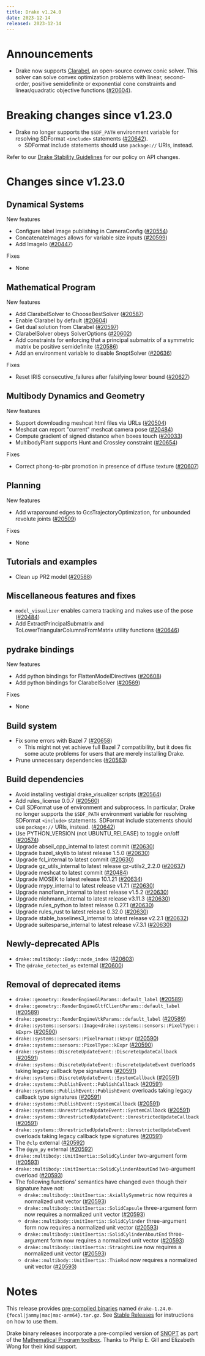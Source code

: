 ```yaml
---
title: Drake v1.24.0
date: 2023-12-14
released: 2023-12-14
---
```


# Announcements

* Drake now supports [Clarabel](https://github.com/oxfordcontrol/Clarabel.rs), an open-source convex conic solver. This solver can solve convex optimization problems with linear, second-order, positive semidefinite or exponential cone constraints and linear/quadratic objective functions ([#20604][_#20604]).

# Breaking changes since v1.23.0

* Drake no longer supports the `$SDF_PATH` environment variable for resolving SDFormat `<include>` statements ([#20642][_#20642]).
  * SDFormat include statements should use `package://` URIs, instead.

Refer to our [Drake Stability Guidelines](/stable.html) for our policy
on API changes.

# Changes since v1.23.0

## Dynamical Systems

<!-- <relnotes for systems go here> -->

New features

* Configure label image publishing in CameraConfig ([#20554][_#20554])
* ConcatenateImages allows for variable size inputs ([#20599][_#20599])
* Add ImageIo ([#20447][_#20447])

Fixes

* None

## Mathematical Program

<!-- <relnotes for solvers go here> -->

New features

* Add ClarabelSolver to ChooseBestSolver ([#20587][_#20587])
* Enable Clarabel by default ([#20604][_#20604])
* Get dual solution from Clarabel ([#20597][_#20597])
* ClarabelSolver obeys SolverOptions ([#20602][_#20602])
* Add constraints for enforcing that a principal submatrix of a symmetric matrix be positive semidefinite ([#20586][_#20586])
* Add an environment variable to disable SnoptSolver ([#20636][_#20636])

Fixes

* Reset IRIS consecutive_failures after falsifying lower bound ([#20627][_#20627])

## Multibody Dynamics and Geometry

<!-- <relnotes for geometry,multibody go here> -->

New features

* Support downloading meshcat html files via URLs ([#20504][_#20504])
* Meshcat can report "current" meshcat camera pose ([#20484][_#20484])
* Compute gradient of signed distance when boxes touch ([#20033][_#20033])
* MultibodyPlant supports Hunt and Crossley constraint ([#20654][_#20654])

Fixes

* Correct phong-to-pbr promotion in presence of diffuse texture ([#20607][_#20607])

## Planning

<!-- <relnotes for planning go here> -->

New features

* Add wraparound edges to GcsTrajectoryOptimization, for unbounded revolute joints ([#20509][_#20509])

Fixes

* None

## Tutorials and examples

<!-- <relnotes for examples,tutorials go here> -->

* Clean up PR2 model ([#20588][_#20588])

## Miscellaneous features and fixes

<!-- <relnotes for common,math,lcm,lcmtypes,manipulation,perception,visualization go here> -->

* `model_visualizer` enables camera tracking and makes use of the pose ([#20484][_#20484])
* Add ExtractPrincipalSubmatrix and ToLowerTriangularColumnsFromMatrix utility functions ([#20646][_#20646])

## pydrake bindings

<!-- <relnotes for bindings go here> -->

New features

* Add python bindings for FlattenModelDirectives ([#20608][_#20608])
* Add python bindings for ClarabelSolver ([#20569][_#20569])

Fixes

* None

## Build system

<!-- <relnotes for cmake,doc,setup,third_party,tools go here> -->

* Fix some errors with Bazel 7 ([#20658][_#20658])
  * This might not yet achieve full Bazel 7 compatibility, but it does fix some acute problems for users that are merely installing Drake.
* Prune unnecessary dependencies ([#20563][_#20563])

## Build dependencies

<!-- <relnotes for workspace go here> -->

* Avoid installing vestigial drake_visualizer scripts ([#20564][_#20564])
* Add rules_license 0.0.7 ([#20560][_#20560])
* Cull SDFormat use of environment and subprocess. In particular, Drake no longer supports the `$SDF_PATH` environment variable for resolving SDFormat `<include>` statements. SDFormat include statements should use `package://` URIs, instead. ([#20642][_#20642])
* Use PYTHON_VERSION (not UBUNTU_RELEASE) to toggle on/off ([#20574][_#20574])
* Upgrade abseil_cpp_internal to latest commit ([#20630][_#20630])
* Upgrade bazel_skylib to latest release 1.5.0 ([#20630][_#20630])
* Upgrade fcl_internal to latest commit ([#20630][_#20630])
* Upgrade gz_utils_internal to latest release gz-utils2_2.2.0 ([#20637][_#20637])
* Upgrade meshcat to latest commit ([#20484][_#20484])
* Upgrade MOSEK to latest release 10.1.21 ([#20634][_#20634])
* Upgrade mypy_internal to latest release v1.7.1 ([#20630][_#20630])
* Upgrade nanoflann_internal to latest release v1.5.2 ([#20630][_#20630])
* Upgrade nlohmann_internal to latest release v3.11.3 ([#20630][_#20630])
* Upgrade rules_python to latest release 0.27.1 ([#20630][_#20630])
* Upgrade rules_rust to latest release 0.32.0 ([#20630][_#20630])
* Upgrade stable_baselines3_internal to latest release v2.2.1 ([#20632][_#20632])
* Upgrade suitesparse_internal to latest release v7.3.1 ([#20630][_#20630])

## Newly-deprecated APIs

* `drake::multibody::Body::node_index` ([#20603][_#20603])
* The `@drake_detected_os` external ([#20600][_#20600])

## Removal of deprecated items

* `drake::geometry::RenderEngineGlParams::default_label` ([#20589][_#20589])
* `drake::geometry::RenderEngineGltfClientParams::default_label` ([#20589][_#20589])
* `drake::geometry::RenderEngineVtkParams::default_label` ([#20589][_#20589])
* `drake::systems::sensors::Image<drake::systems::sensors::PixelType::kExpr>` ([#20590][_#20590])
* `drake::systems::sensors::PixelFormat::kExpr` ([#20590][_#20590])
* `drake::systems::sensors::PixelType::kExpr` ([#20590][_#20590])
* `drake::systems::DiscreteUpdateEvent::DiscreteUpdateCallback` ([#20591][_#20591])
* `drake::systems::DiscreteUpdateEvent::DiscreteUpdateEvent` overloads taking legacy callback type signatures ([#20591][_#20591])
* `drake::systems::DiscreteUpdateEvent::SystemCallback` ([#20591][_#20591])
* `drake::systems::PublishEvent::PublishCallback` ([#20591][_#20591])
* `drake::systems::PublishEvent::PublishEvent` overloads taking legacy callback type signatures ([#20591][_#20591])
* `drake::systems::PublishEvent::SystemCallback` ([#20591][_#20591])
* `drake::systems::UnrestrictedUpdateEvent::SystemCallback` ([#20591][_#20591])
* `drake::systems::UnrestrictedUpdateEvent::UnrestrictedUpdateCallback` ([#20591][_#20591])
* `drake::systems::UnrestrictedUpdateEvent::UnrestrictedUpdateEvent` overloads taking legacy callback type signatures ([#20591][_#20591])
* The `@clp` external ([#20592][_#20592])
* The `@gym_py` external ([#20592][_#20592])
* `drake::multibody::UnitInertia::SolidCylinder` two-argument form ([#20593][_#20593])
* `drake::multibody::UnitInertia::SolidCylinderAboutEnd` two-argument overload ([#20593][_#20593])
* The following functions' semantics have changed even though their signature have not:
  * `drake::multibody::UnitInertia::AxiallySymmetric` now requires a normalized unit vector ([#20593][_#20593])
  * `drake::multibody::UnitInertia::SolidCapsule` three-argument form now requires a normalized unit vector ([#20593][_#20593])
  * `drake::multibody::UnitInertia::SolidCylinder` three-argument form now requires a normalized unit vector ([#20593][_#20593])
  * `drake::multibody::UnitInertia::SolidCylinderAboutEnd` three-argument form now requires a normalized unit vector ([#20593][_#20593])
  * `drake::multibody::UnitInertia::StraightLine` now requires a normalized unit vector ([#20593][_#20593])
  * `drake::multibody::UnitInertia::ThinRod` now requires a normalized unit vector ([#20593][_#20593])


# Notes


This release provides [pre-compiled binaries](https://github.com/RobotLocomotion/drake/releases/tag/v1.24.0) named
``drake-1.24.0-{focal|jammy|mac|mac-arm64}.tar.gz``. See [Stable Releases](/from_binary.html#stable-releases) for instructions on how to use them.

Drake binary releases incorporate a pre-compiled version of [SNOPT](https://ccom.ucsd.edu/~optimizers/solvers/snopt/) as part of the
[Mathematical Program toolbox](https://drake.mit.edu/doxygen_cxx/group__solvers.html). Thanks to
Philip E. Gill and Elizabeth Wong for their kind support.

<!-- <begin issue links> -->
[_#20033]: https://github.com/RobotLocomotion/drake/pull/20033
[_#20447]: https://github.com/RobotLocomotion/drake/pull/20447
[_#20484]: https://github.com/RobotLocomotion/drake/pull/20484
[_#20504]: https://github.com/RobotLocomotion/drake/pull/20504
[_#20509]: https://github.com/RobotLocomotion/drake/pull/20509
[_#20554]: https://github.com/RobotLocomotion/drake/pull/20554
[_#20560]: https://github.com/RobotLocomotion/drake/pull/20560
[_#20563]: https://github.com/RobotLocomotion/drake/pull/20563
[_#20564]: https://github.com/RobotLocomotion/drake/pull/20564
[_#20569]: https://github.com/RobotLocomotion/drake/pull/20569
[_#20574]: https://github.com/RobotLocomotion/drake/pull/20574
[_#20586]: https://github.com/RobotLocomotion/drake/pull/20586
[_#20587]: https://github.com/RobotLocomotion/drake/pull/20587
[_#20588]: https://github.com/RobotLocomotion/drake/pull/20588
[_#20589]: https://github.com/RobotLocomotion/drake/pull/20589
[_#20590]: https://github.com/RobotLocomotion/drake/pull/20590
[_#20591]: https://github.com/RobotLocomotion/drake/pull/20591
[_#20592]: https://github.com/RobotLocomotion/drake/pull/20592
[_#20593]: https://github.com/RobotLocomotion/drake/pull/20593
[_#20597]: https://github.com/RobotLocomotion/drake/pull/20597
[_#20599]: https://github.com/RobotLocomotion/drake/pull/20599
[_#20600]: https://github.com/RobotLocomotion/drake/pull/20600
[_#20602]: https://github.com/RobotLocomotion/drake/pull/20602
[_#20603]: https://github.com/RobotLocomotion/drake/pull/20603
[_#20604]: https://github.com/RobotLocomotion/drake/pull/20604
[_#20607]: https://github.com/RobotLocomotion/drake/pull/20607
[_#20608]: https://github.com/RobotLocomotion/drake/pull/20608
[_#20627]: https://github.com/RobotLocomotion/drake/pull/20627
[_#20630]: https://github.com/RobotLocomotion/drake/pull/20630
[_#20632]: https://github.com/RobotLocomotion/drake/pull/20632
[_#20634]: https://github.com/RobotLocomotion/drake/pull/20634
[_#20636]: https://github.com/RobotLocomotion/drake/pull/20636
[_#20637]: https://github.com/RobotLocomotion/drake/pull/20637
[_#20642]: https://github.com/RobotLocomotion/drake/pull/20642
[_#20646]: https://github.com/RobotLocomotion/drake/pull/20646
[_#20654]: https://github.com/RobotLocomotion/drake/pull/20654
[_#20658]: https://github.com/RobotLocomotion/drake/pull/20658
<!-- <end issue links> -->

<!--
  Current oldest_commit 6955a4668b84b133e1c827560083685cd6d39849 (exclusive).
  Current newest_commit 90010e7016ead542df51aaf27ae96432ef21f941 (inclusive).
-->
